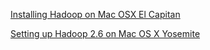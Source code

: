 

[Installing Hadoop on Mac OSX El Capitan](https://dtflaneur.wordpress.com/2015/10/02/installing-hadoop-on-mac-osx-el-capitan/)

[Setting up Hadoop 2.6 on Mac OS X Yosemite](http://sungsoo.github.io/2015/09/01/hadoop-installation-on-mac-os-x-yosemite.html)
